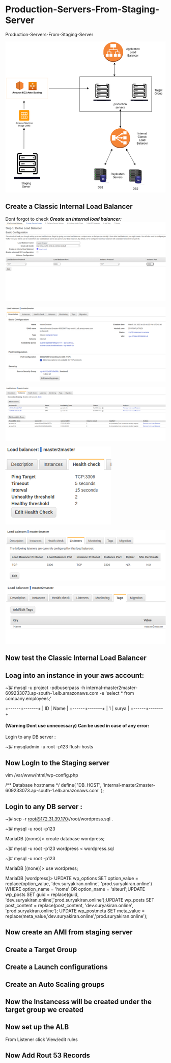 # Production-Servers-From-Staging-Server
Production-Servers-From-Staging-Server

![alt text](https://github.com/SuryakiranSubramaniam/Production-Servers-From-Staging-Server/blob/main/image/Production.png)

## Create a Classic Internal Load Balancer

Dont forgot to check ***Create an internal load balancer:***
![alt text](https://github.com/SuryakiranSubramaniam/Production-Servers-From-Staging-Server/blob/main/image/ICLB1.png)

![alt text](https://github.com/SuryakiranSubramaniam/Production-Servers-From-Staging-Server/blob/main/image/ICLB2.png)

![alt text](https://github.com/SuryakiranSubramaniam/Production-Servers-From-Staging-Server/blob/main/image/ICLB.png)

![alt text](https://github.com/SuryakiranSubramaniam/Production-Servers-From-Staging-Server/blob/main/image/ICLB3.png)

![alt text](https://github.com/SuryakiranSubramaniam/Production-Servers-From-Staging-Server/blob/main/image/ICLB4.png)

![alt text](https://github.com/SuryakiranSubramaniam/Production-Servers-From-Staging-Server/blob/main/image/ICLB5.png)

## Now test the Classic Internal Load Balancer

## Loag into an instance in your aws account:

 ~]# mysql -u project -pdbuserpass -h internal-master2master-609233073.ap-south-1.elb.amazonaws.com -e 'select * from company.employees;'
 
 +------+-------+
| ID   | Name  |
+------+-------+
|    1 | surya |
+------+-------+

#### (Warning Dont use unnecessary) Can be used in case of any error:

Login to any DB server : 

~]# mysqladmin -u root -p123 flush-hosts

## Now LogIn to the Staging server

vim /var/www/html/wp-config.php

/** Database hostname */
define( 'DB_HOST', 'internal-master2master-609233073.ap-south-1.elb.amazonaws.com' );

## Login to any DB server : 

~]# scp -r root@172.31.39.170:/root/wordpress.sql .

~]# mysql -u root -p123

MariaDB [(none)]> create database wordpress;

~]# mysql -u root -p123 wordpress < wordpress.sql

~]# mysql -u root -p123

MariaDB [(none)]> use wordpress;

MariaDB [wordpress]> UPDATE wp_options SET option_value = replace(option_value, 'dev.suryakiran.online', 'prod.suryakiran.online') WHERE option_name = 'home' OR option_name = 'siteurl';UPDATE wp_posts SET guid = replace(guid, 'dev.suryakiran.online','prod.suryakiran.online');UPDATE wp_posts SET post_content = replace(post_content, 'dev.suryakiran.online', 'prod.suryakiran.online'); UPDATE wp_postmeta SET meta_value = replace(meta_value,'dev.suryakiran.online','prod.suryakiran.online');

## Now create an AMI from staging server

## Create a Target Group

## Create a Launch configurations

## Create an Auto Scaling groups

## Now the Instancess will be created under the target group we created

## Now set up the ALB

From Listener click View/edit rules

## Now Add Rout 53 Records

